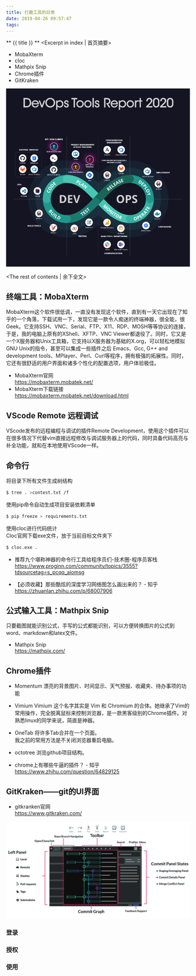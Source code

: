 ```yaml
---
title: 打磨工具的日常
date: 2019-04-26 09:57:47
tags:
---
```

** {{ title }} ** <Excerpt in index | 首页摘要>
* MobaXterm
* cloc
* Mathpix Snip 
* Chrome插件
* GitKraken

<img src="打磨工具的日常\002.png">


<!-- more -->
<The rest of contents | 余下全文>


## 终端工具：MobaXterm

MobaXterm这个软件很低调，一直没有发现这个软件，直到有一天它出现在了知乎的一个角落，下载试用一下，发现它是一款令人痴迷的终端神器，很全能，很Geek。它支持SSH、VNC、Serial、FTP、X11、RDP、MOSH等等协议的连接，于是，我的电脑上原有的XShell、XFTP、VNC Viewer都退役了。同时，它又是一个X服务器和Unix工具箱，它支持以X服务器为基础的X.org，可以轻松地模拟GNU Unix的指令，甚至可以集成一些插件之后 Emacs、Gcc, G++ and development tools、MPlayer、Perl、Curl等程序，拥有极强的拓展性。同时，它还有很舒适的用户界面和诸多个性化的配置选项，用户体验极佳。

* MobaXterm官网  
https://mobaxterm.mobatek.net/
* MobaXterm下载链接  
https://mobaxterm.mobatek.net/download.html



## VScode Remote 远程调试

VScode发布的远程编程与调试的插件Remote Development，使用这个插件可以在很多情况下代替vim直接远程修改与调试服务器上的代码，同时具备代码高亮与补全功能，就和在本地使用VScode一样。


## 命令行

将目录下所有文件生成树结构
``` bash
$ tree . >contest.txt /f
```

使用pip命令自动生成项目安装依赖清单
``` bash
$ pip freeze > requirements.txt
```

使用cloc进行代码统计  
Cloc官网下载exe文件，放于当前目标文件夹下
``` bash
$ cloc.exe .
```


* 推荐九个堪称神器的命令行工具给程序员们-技术圈-程序员客栈  
https://www.proginn.com/community/topics/3555?tdsourcetag=s_pcqq_aiomsg


* 【必须收藏】那些酷炫的深度学习网络图怎么画出来的？ - 知乎  
https://zhuanlan.zhihu.com/p/68007906


## 公式输入工具：Mathpix Snip 
只要截图就能识别公式，手写的公式都能识别，可以方便转换图片的公式到word、markdown和latex文件。  

* Mathpix Snip  
https://mathpix.com/


## Chrome插件
* Momentum
漂亮的背景图片、时间显示、天气预报、收藏夹、待办事项的功能
* Vimium 
Vimium 这个名字其实是 Vim 和 Chromium 的合体。她继承了Vim的常用操作，完全脱离鼠标来控制浏览器，是一款黑客级别的Chrome插件。对熟悉linux的同学来说，简直是神器。  
* OneTab
将许多Tab合并在一个页面。  
我之前的常用方法是不关闭浏览器重启电脑。
* octotree
浏览github项目结构。

* chrome上有哪些牛逼的插件？ - 知乎  
https://www.zhihu.com/question/64829125


## GitKraken——git的UI界面

* gitkranken官网  
https://www.gitkraken.com/

<img src="打磨工具的日常\001.png">

### 登录
### 授权
### 使用

